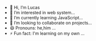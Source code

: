 - 👋 Hi, I’m Lucas
- 👀 I’m interested in web system...
- 🌱 I’m currently learning JavaScript...
- 💞️ I’m looking to collaborate on projects...
- 😄 Pronouns: he,him ...
- ⚡ Fun fact: I'm learning on my own ...

<!---
lukazesz/lukazesz is a ✨ special ✨ repository because its `README.md` (this file) appears on your GitHub profile.
You can click the Preview link to take a look at your changes.
--->
